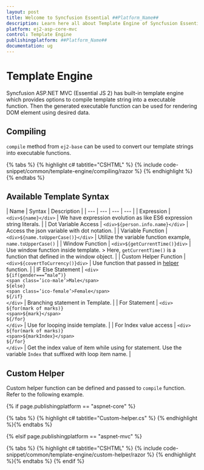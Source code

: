 ```yaml
---
layout: post
title: Welcome to Syncfusion Essential ##Platform_Name##
description: Learn here all about Template Engine of Syncfusion Essential ##Platform_Name## widgets based on HTML5 and jQuery.
platform: ej2-asp-core-mvc
control: Template Engine
publishingplatform: ##Platform_Name##
documentation: ug
---
```


# Template Engine

Syncfusion ASP.NET MVC (Essential JS 2) has built-in template engine which provides options to compile
template string into a executable function. Then the generated executable function can
be used for rendering DOM element using desired data.

## Compiling

`compile` method from `ej2-base` can be used to convert our template strings into
executable functions.

{% tabs %}
{% highlight c# tabtitle="CSHTML" %}
{% include code-snippet/common/template-engine/compiling/razor %}
{% endhighlight %}{% endtabs %}

## Available Template Syntax

| Name | Syntax | Description |
| --- | --- | --- | --- |
| Expression | `<div>${name}</div>`  | We have expression evolution as like ES6 expression string literals. |
| Dot Variable Access | `<div>${person.info.name}</div>` | Access the json variable with dot notation. |
| Variable Function | `<div>${name.toUpperCase()}</div>` | Utilize the variable function example, `name.toUpperCase()` |
| Window Function | `<div>${getCurrentTime()}div>` | Use window function inside template. > Here, `getCurrentTime()` is a function that defined in the window object. |
| Custom Helper Function | `<div>${covertToCurrency()}div>` | Use function that passed in [helper](#custom-helper) function. |
| IF Else Statement | `<div>` <br/> `${if(gender===”male”)}` <br/> `<span class=’ico-male’>Male</span>` <br/> `${else}` <br/> `<span class=’ico-female’>Female</span>` <br/> `${/if}` <br/> `</div>` | Branching statement in Template. |
| For Statement | `<div>` <br/> `${for(mark of marks)}` <br/> `<span>${mark}</span>` <br/> `${/for}` <br/> `</div>` | Use for looping inside template. |
| For Index value access | `<div>` <br/> `${for(mark of marks)}` <br/> `<span>${markIndex}</span>` <br/> `${/for}` <br/> `</div>` | Get the index value of item while using for statement. Use the variable `Index` that suffixed with loop item name. |

## Custom Helper

Custom helper function can be defined and passed to `compile` function. Refer to the following example.

{% if page.publishingplatform == "aspnet-core" %}

{% tabs %}
{% highlight c# tabtitle="Custom-helper.cs" %}
{% endhighlight %}{% endtabs %}

{% elsif page.publishingplatform == "aspnet-mvc" %}

{% tabs %}
{% highlight c# tabtitle="CSHTML" %}
{% include code-snippet/common/template-engine/custom-helper/razor %}
{% endhighlight %}{% endtabs %}
{% endif %}



